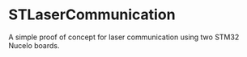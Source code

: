 # STLaserCommunication
A simple proof of concept for laser communication using two STM32 Nucelo boards. 
